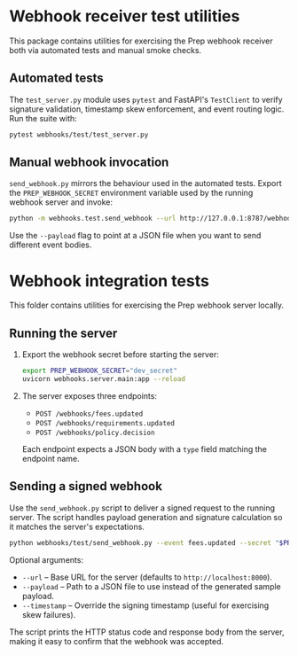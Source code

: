 # Webhook receiver test utilities

This package contains utilities for exercising the Prep webhook receiver both
via automated tests and manual smoke checks.

## Automated tests

The `test_server.py` module uses `pytest` and FastAPI's `TestClient` to verify
signature validation, timestamp skew enforcement, and event routing logic. Run
the suite with:

```bash
pytest webhooks/test/test_server.py
```

## Manual webhook invocation

`send_webhook.py` mirrors the behaviour used in the automated tests. Export the
`PREP_WEBHOOK_SECRET` environment variable used by the running webhook server
and invoke:

```bash
python -m webhooks.test.send_webhook --url http://127.0.0.1:8787/webhooks/prep
```

Use the `--payload` flag to point at a JSON file when you want to send
different event bodies.
# Webhook integration tests

This folder contains utilities for exercising the Prep webhook server locally.

## Running the server

1. Export the webhook secret before starting the server:

   ```bash
   export PREP_WEBHOOK_SECRET="dev_secret"
   uvicorn webhooks.server.main:app --reload
   ```

2. The server exposes three endpoints:

   - `POST /webhooks/fees.updated`
   - `POST /webhooks/requirements.updated`
   - `POST /webhooks/policy.decision`

   Each endpoint expects a JSON body with a `type` field matching the endpoint name.

## Sending a signed webhook

Use the `send_webhook.py` script to deliver a signed request to the running server. The
script handles payload generation and signature calculation so it matches the server's
expectations.

```bash
python webhooks/test/send_webhook.py --event fees.updated --secret "$PREP_WEBHOOK_SECRET"
```

Optional arguments:

- `--url` – Base URL for the server (defaults to `http://localhost:8000`).
- `--payload` – Path to a JSON file to use instead of the generated sample payload.
- `--timestamp` – Override the signing timestamp (useful for exercising skew failures).

The script prints the HTTP status code and response body from the server, making it easy
to confirm that the webhook was accepted.
